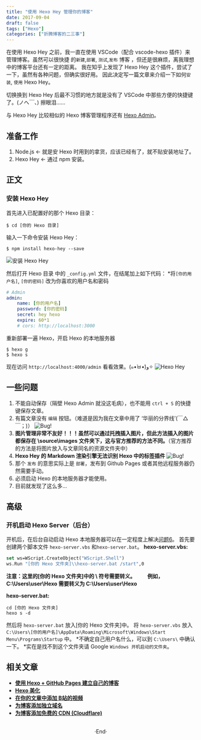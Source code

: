 ```yaml
---
title: "使用 Hexo Hey 管理你的博客"
date: 2017-09-04
draft: false
tags: ["Hexo"]
categories: ["折腾博客的二三事"]
---
```


在使用 Hexo Hey 之前，我一直在使用 VSCode（配合 vscode-hexo 插件）来管理博客。虽然可以很快捷 的`新建`,`部署`, `测试`,`发布` 博客 ，但还是很麻烦，离我理想中的博客平台还有一定的距离。
我在知乎上发现了 Hexo Hey 这个插件，尝试了一下，虽然有各种问题，但确实很好用。
因此决定写一篇文章来介绍一下如何`安装`, `使用` Hexo Hey。

切换换到 Hexo Hey 后最不习惯的地方就是没有了 VSCode 中那些方便的快捷键了。(ノへ￣、) 擦眼泪……

与 Hexo Hey 比较相似的 Hexo 博客管理程序还有 [Hexo Admin](https://github.com/jaredly/hexo-admin)。

<!-- more -->

## 准备工作

1. Node.js <- 就是安 Hexo 时用到的拿货，应该已经有了，就不贴安装地址了。
2. Hexo Hey <- 通过 npm 安装。

## 正文

### 安装 Hexo Hey

首先进入已配置好的那个 Hexo 目录：

```plaintext
$ cd [你的 Hexo 目录]
```

输入一下命令安装 Hexo Hey：

```plaintext
$ npm install hexo-hey --save
```

![安装 Hexo Hey](https://mogeko.github.io/blog-images/r/004/install_hexo_hey.png)

然后打开 Hexo 目录 中的 `_config.yml` 文件，在结尾加上如下代码：
*将`[你的用户名]`, `[你的密码]` 改为你喜欢的用户名和密码

```yml
# Admin
admin:
    name: [你的用户名]
    password: [你的密码]
    secret: hey hexo
    expire: 60*1
    # cors: http://localhost:3000
```

重新部署一遍 Hexo，开启 Hexo 的本地服务器

```plaintext
$ hexo g
$ hexo s
```

现在访问 `http://localhost:4000/admin` 看看效果。(๑•̀ㅂ•́)و✧
![Hexo Hey](https://mogeko.github.io/blog-images/r/004/hexo_hey.png)

## 一些问题

1. 不能自动保存（隔壁 Hexo Admin 就没这毛病），也不能用 `ctrl + S` 的快捷键保存文章。
2. 有篇文章没有 `编辑` 按钮。（难道是因为我在文章中用了 ‘华丽的分界线’(￣△￣；)）
   ![Bug!](https://mogeko.github.io/blog-images/r/004/bug_1.png)
3. **图片管理非常不友好！！！虽然可以通过托拽插入图片，但此方法插入的图片都保存在 \source\images 文件夹下，这与官方推荐的方法不同。**（官方推荐的方法是将图片放入与文章同名的资源文件夹中）
4. **Hexo Hey 的 Markdown 渲染引擎无法识别 Hexo 中的标签插件**
   ![Bug!](https://mogeko.github.io/blog-images/r/004/bug_2.png)
5. 那个 `发布` 的意思实际上是 `部署`，发布到 Github Pages 或者其他远程服务器仍然需要手动。
6. 必须启动 Hexo 的本地服务器才能使用。
7. 目前就发现了这么多…

## 高级

### 开机启动 Hexo Server（后台）

开机后，在后台自动启动 Hexo 本地服务器可以在一定程度上解决[问题6](#bug_6)。
首先要创建两个脚本文件 `hexo-server.vbs` 和`hexo-server.bat`。
**hexo-server.vbs:**

```vb
set ws=WScript.CreateObject("WScript.Shell")
ws.Run "[你的 Hexo 文件夹]\\hexo-server.bat /start",0
```

**注意：这里的[你的 Hexo 文件夹]中的 \ 符号需要转义。**
&emsp;&emsp;**例如，C:\Users\user\Hexo 需要转义为 C:\\Users\\user\\Hexo**

**hexo-server.bat:**

```plaintext
cd [你的 Hexo 文件夹]
hexo s -d
```

然后将 `hexo-server.bat` 放入[你的 Hexo 文件夹]中。
将 `hexo-server.vbs` 放入 `C:\Users\[你的用户名]\AppData\Roaming\Microsoft\Windows\Start Menu\Programs\Startup` 中。
*不确定自己用户名什么，可以到 `C:\Users\` 中确认一下。
*实在是找不到这个文件夹请 Google `Windows 开机启动的文件夹`。

## 相关文章

- [**使用 Hexo + GitHub Pages 建立自己的博客**](https://mogeko.github.io/2017/002/)
- [**Hexo 美化**](https://mogeko.github.io/2017/003/)
- [**在你的文章中添加 B站的视频**](https://mogeko.github.io/2017/005/)
- [**为博客添加独立域名**](https://mogeko.github.io/2019/048/)
- [**为博客添加免费的 CDN (Cloudflare)**](https://mogeko.github.io/2019/056/)

<br>

<center>  ·End·  </center>